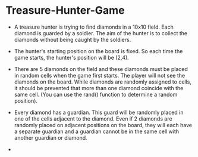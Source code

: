 # Treasure-Hunter-Game

* A treasure hunter is trying to find diamonds in a 10x10 field. Each diamond is guarded by a soldier. 
The aim of the hunter is to collect the diamonds without being caught by the soldiers.

* The hunter's starting position on the board is fixed. So each time the game starts, the hunter's position will be (2,4).

* There are 5 diamonds on the field and these diamonds must be placed in random cells when the game first starts. The player will not see the diamonds on the board. While diamonds are randomly assigned to cells, it should be prevented that more than one diamond coincide with the same cell. (You can use the rand() function to determine a random position).

* Every diamond has a guardian. This guard will be randomly placed in one of the cells adjacent to the diamond. Even if 2 diamonds are randomly placed on adjacent positions on the board, they will each have a separate guardian and a guardian cannot be in the same cell with another guardian or diamond.

* 
